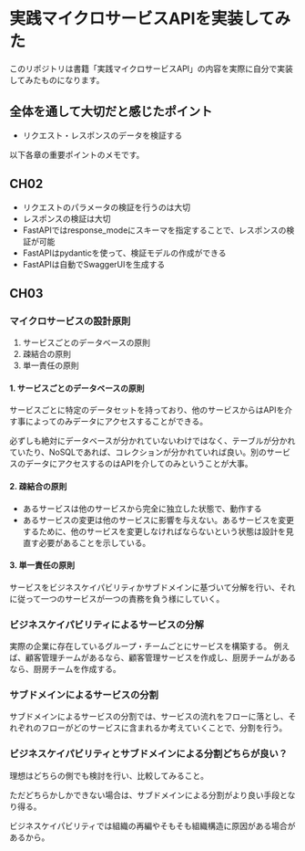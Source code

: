# 実践マイクロサービスAPIを実装してみた

このリポジトリは書籍「実践マイクロサービスAPI」の内容を実際に自分で実装してみたものになります。

## 全体を通して大切だと感じたポイント

- リクエスト・レスポンスのデータを検証する

以下各章の重要ポイントのメモです。

## CH02

- リクエストのパラメータの検証を行うのは大切
- レスポンスの検証は大切
- FastAPIではresponse_modeにスキーマを指定することで、レスポンスの検証が可能
- FastAPIはpydanticを使って、検証モデルの作成ができる
- FastAPIは自動でSwaggerUIを生成する

## CH03

### マイクロサービスの設計原則

1. サービスごとのデータベースの原則
2. 疎結合の原則
3. 単一責任の原則

#### 1. サービスごとのデータベースの原則

サービスごとに特定のデータセットを持っており、他のサービスからはAPIを介す事によってのみデータにアクセスすることができる。

必ずしも絶対にデータベースが分かれていないわけではなく、テーブルが分かれていたり、NoSQLであれば、コレクションが分かれていれば良い。別のサービスのデータにアクセスするのはAPIを介してのみということが大事。

#### 2. 疎結合の原則

- あるサービスは他のサービスから完全に独立した状態で、動作する
- あるサービスの変更は他のサービスに影響を与えない。あるサービスを変更するために、他のサービスを変更しなければならないという状態は設計を見直す必要があることを示している。

#### 3. 単一責任の原則

サービスをビジネスケイパビリティかサブドメインに基づいて分解を行い、それに従って一つのサービスが一つの責務を負う様にしていく。

### ビジネスケイパビリティによるサービスの分解

実際の企業に存在しているグループ・チームごとにサービスを構築する。
例えば、顧客管理チームがあるなら、顧客管理サービスを作成し、厨房チームがあるなら、厨房チームを作成する。

### サブドメインによるサービスの分割

サブドメインによるサービスの分割では、サービスの流れをフローに落とし、それぞれのフローがどのサービスに含まれるか考えていくことで、分割を行う。

### ビジネスケイパビリティとサブドメインによる分割どちらが良い？

理想はどちらの側でも検討を行い、比較してみること。

ただどちらかしかできない場合は、サブドメインによる分割がより良い手段となり得る。

ビジネスケイパビリティでは組織の再編やそもそも組織構造に原因がある場合があるから。